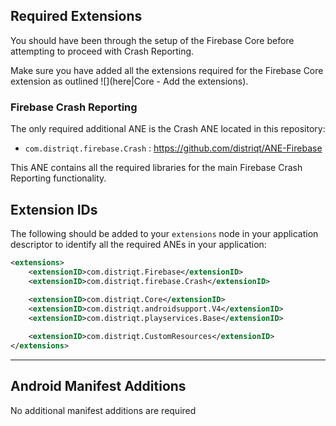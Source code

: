 

## Required Extensions

You should have been through the setup of the Firebase Core before attempting to proceed with Crash Reporting.

Make sure you have added all the extensions required for the Firebase Core 
extension as outlined ![](here|Core - Add the extensions).


### Firebase Crash Reporting

The only required additional ANE is the Crash ANE located in this repository:

- `com.distriqt.firebase.Crash` : https://github.com/distriqt/ANE-Firebase

This ANE contains all the required libraries for the main Firebase Crash Reporting functionality.



## Extension IDs

The following should be added to your `extensions` node in your application descriptor to identify all the required ANEs in your application:

```xml
<extensions>
    <extensionID>com.distriqt.Firebase</extensionID>
    <extensionID>com.distriqt.firebase.Crash</extensionID>
	
    <extensionID>com.distriqt.Core</extensionID>
    <extensionID>com.distriqt.androidsupport.V4</extensionID>
    <extensionID>com.distriqt.playservices.Base</extensionID>

	<extensionID>com.distriqt.CustomResources</extensionID>
</extensions>
```



---

## Android Manifest Additions

No additional manifest additions are required



